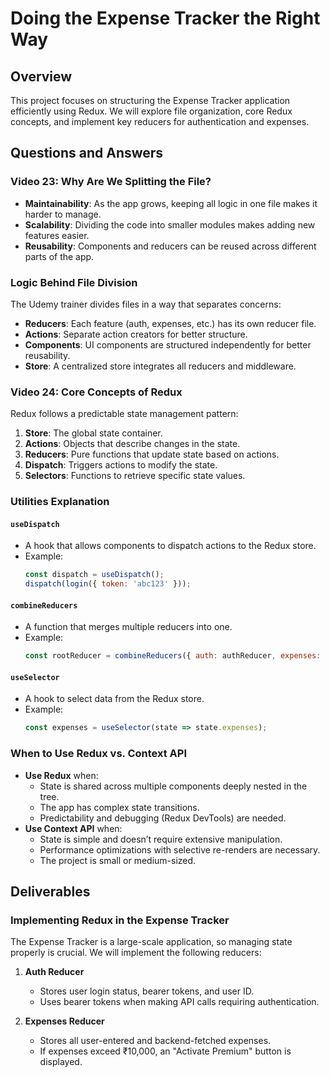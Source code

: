 # Doing the Expense Tracker the Right Way

## Overview
This project focuses on structuring the Expense Tracker application efficiently using Redux. We will explore file organization, core Redux concepts, and implement key reducers for authentication and expenses.

## Questions and Answers

### Video 23: Why Are We Splitting the File?
- **Maintainability**: As the app grows, keeping all logic in one file makes it harder to manage.
- **Scalability**: Dividing the code into smaller modules makes adding new features easier.
- **Reusability**: Components and reducers can be reused across different parts of the app.

### Logic Behind File Division
The Udemy trainer divides files in a way that separates concerns:
- **Reducers**: Each feature (auth, expenses, etc.) has its own reducer file.
- **Actions**: Separate action creators for better structure.
- **Components**: UI components are structured independently for better reusability.
- **Store**: A centralized store integrates all reducers and middleware.

### Video 24: Core Concepts of Redux
Redux follows a predictable state management pattern:
1. **Store**: The global state container.
2. **Actions**: Objects that describe changes in the state.
3. **Reducers**: Pure functions that update state based on actions.
4. **Dispatch**: Triggers actions to modify the state.
5. **Selectors**: Functions to retrieve specific state values.

### Utilities Explanation
#### `useDispatch`
- A hook that allows components to dispatch actions to the Redux store.
- Example:
  ```javascript
  const dispatch = useDispatch();
  dispatch(login({ token: 'abc123' }));
  ```

#### `combineReducers`
- A function that merges multiple reducers into one.
- Example:
  ```javascript
  const rootReducer = combineReducers({ auth: authReducer, expenses: expensesReducer });
  ```

#### `useSelector`
- A hook to select data from the Redux store.
- Example:
  ```javascript
  const expenses = useSelector(state => state.expenses);
  ```

### When to Use Redux vs. Context API
- **Use Redux** when:
  - State is shared across multiple components deeply nested in the tree.
  - The app has complex state transitions.
  - Predictability and debugging (Redux DevTools) are needed.
- **Use Context API** when:
  - State is simple and doesn’t require extensive manipulation.
  - Performance optimizations with selective re-renders are necessary.
  - The project is small or medium-sized.

## Deliverables

### Implementing Redux in the Expense Tracker
The Expense Tracker is a large-scale application, so managing state properly is crucial. We will implement the following reducers:

1. **Auth Reducer**
   - Stores user login status, bearer tokens, and user ID.
   - Uses bearer tokens when making API calls requiring authentication.

2. **Expenses Reducer**
   - Stores all user-entered and backend-fetched expenses.
   - If expenses exceed ₹10,000, an "Activate Premium" button is displayed.
